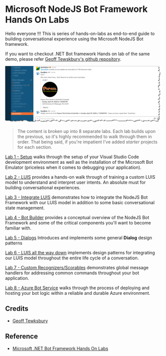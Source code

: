 # Microsoft NodeJS Bot Framework Hands On Labs

Hello everyone !!! This is series of hands-on-labs as end-to-end guide to building conversational experience using the Microsoft NodeJS Bot framework.

If you want to checkout .NET Bot framework Hands on lab of the same demo, please refer [Geoff Tewskbury's github repository](https://github.com/gtewksbury/Microsoft-Bot-Framework-HOL).

![Screenshot](images/bot-slack.png)

> The content is broken up into 8 separate labs.  Each lab builds upon the previous, so it's highly recommended to walk through them in order.  That being said, if you're impatient I've added *starter* projects for each section.  

[Lab 1 - Setup](1-setup) walks through the setup of your Visual Studio Code development environment as well as the installation of the Microsoft Bot Emulator (priceless when it comes to debugging your application).

[Lab 2 - LUIS](2-luis) provides a hands-on walk through of training a custom LUIS model to understand and interpret user intents.  An absolute must for building conversational experiences.

[Lab 3 - Integrate LUIS](3-integrate-luis) demonstrates how to integrate the NodeJS Bot Framework with our LUIS model in addition to some basic conversational state management.

[Lab 4 - Bot Builder](4-bot-builder) provides a conceptual overview of the NodeJS Bot Framework and some of the critical components you'll want to become familiar with.

[Lab 5 - Dialogs](5-dialogs) Introduces and implements some general **Dialog** design patterns

[Lab 6 - LUIS all the way down](6-luis-all-the-way-down) implements design patterns for integrating our LUIS model throughout the entire life cycle of a conversation.

[Lab 7 - Custom Recognizers/Scorables](7-scorables) demonstrates global message handlers for
addressing common commands throughout your bot application.

[Lab 8 - Azure Bot Service](8-azure-bot-services) walks through the process of deploying and hosting your bot logic within a reliable and durable Azure environment.

## Credits

- [Geoff Tewksbury](https://github.com/gtewksbury)

## Reference

- [Microsoft .NET Bot Framework Hands On Labs](https://github.com/gtewksbury/Microsoft-Bot-Framework-HOL)
